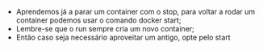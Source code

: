 * Aprendemos já a parar um container com o stop, para voltar a rodar um container podemos usar o comando docker start;
* Lembre-se que o run sempre cria um novo container;
* Então caso seja necessário aproveitar um antigo, opte pelo start